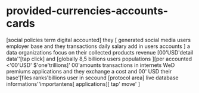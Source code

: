 # provided-currencies-accounts-cards
[social policies term digital accounted] they [ generated social media users employer base and they transactions daily salary add in users accounts ] a data organizations focus on their collected products revenue [00'USD'detail data''[tap click] and [globally 8,5 billions users populations ][per accounted <'00'USD' $'one'trillions]' 00'amounts transactions in internets WeD premiums applications and they exchange a cost and 00' USD their base'[files ranks'billions user in secound  [protocol area] live database informations''importantens[ applications][ tap' move' ]

